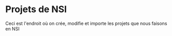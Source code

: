 
# Projets de NSI

Ceci est l'endroit où on crée, modifie et importe les projets que nous faisons en NSI
